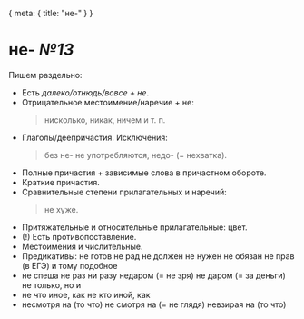 <route> { meta: { title: "не-" } } </route>

# не- _№13_

Пишем раздельно:

- Есть _далеко/отнюдь/вовсе + не_.
- Отрицательное местоимение/наречие + не:
  > нисколько, никак, ничем и т. п.
- Глаголы/деепричастия. Исключения:
  > без не- не употребляются,
  > недо- (= нехватка).
- Полные причастия + зависимые слова в причастном обороте.
- Краткие причастия.
- Сравнительные степени прилагательных и наречий:
  > не хуже.
- Притяжательные и относительные прилагательные: цвет.
- (!) Есть противопоставление.
- Местоимения и числительные.
- Предикативы:
  не готов
  не рад
  не должен
  не нужен
  не обязан
  не прав (в ЕГЭ)
  и тому подобное
- не спеша
  не раз
  ни разу
  недаром (= не зря)
  не даром (= за деньги)
  не только, но и
- не что иное, как
  не кто иной, как
- несмотря на (то что)
  не смотря на (= не глядя)
  невзирая на (то что)
